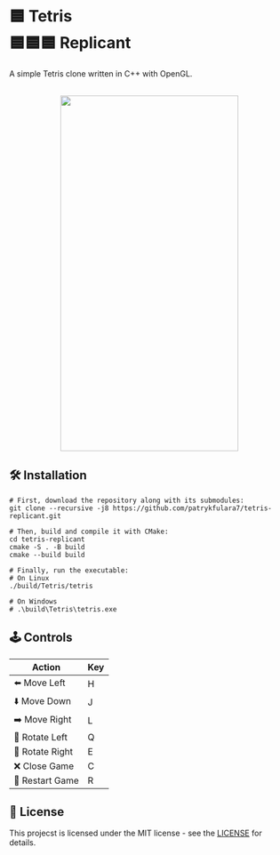 <h1>
󠁝󠁛󠁛󠁛🟦 Tetris <br />
🟦🟦🟦 Replicant
</h1>
A simple Tetris clone written in C++ with OpenGL. <br />
<br />

<p align="center">
	<img width="320" height="640" src="https://imgur.com/tpitYAX.png">
</p>

## 🛠️ Installation

```
# First, download the repository along with its submodules:
git clone --recursive -j8 https://github.com/patrykfulara7/tetris-replicant.git

# Then, build and compile it with CMake:
cd tetris-replicant
cmake -S . -B build
cmake --build build

# Finally, run the executable:
# On Linux
./build/Tetris/tetris

# On Windows
# .\build\Tetris\tetris.exe
```

## 🕹️ Controls

| Action             | Key |
|------------------- |-----|
| ⬅️ Move Left      | H   |
| ⬇️ Move Down      | J   |
| ➡️ Move Right     | L   |
| 🔄 Rotate Left    | Q   |
| 🔁 Rotate Right   | E   |
| ❌ Close Game     | C   |
| 🔄 Restart Game   | R   |

## 📜 License

This projecst is licensed under the MIT license - see the [LICENSE](https://github.com/patrykfulara7/tetris-replicant?tab=MIT-1-ov-file) for details.
